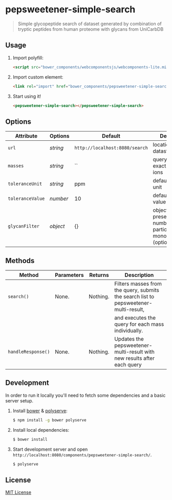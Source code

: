 # pepsweetener-simple-search

> Simple glycopeptide search of dataset generated by combination of 
> tryptic peptides from human proteome with glycans from UniCarbDB

## Usage

1. Import polyfill:

    ```html
    <script src="bower_components/webcomponentsjs/webcomponents-lite.min.js"></script>
    ```

2. Import custom element:

    ```html
    <link rel="import" href="bower_components/pepsweetener-simple-search/pepsweetener-simple-search.html">
    ```

3. Start using it!

    ```html
    <pepsweetener-simple-search></pepsweetener-simple-search>
    ```

## Options

Attribute       | Options     | Default      | Description
---             | ---         | ---          | ---
`url`           | *string*    | `http://localhost:8080/search` | location of the datastore server
`masses`        | *string*    | ``           | query list of exact masses or ions
`toleranceUnit` | *string*    | ppm          | default tolerance unit
`toleranceValue`| *number*    | 10           | default tolerance value
`glycanFilter`  | *object*    | {}           | object specifying presence and number of particular monosaccharides (optional)

## Methods

Method        | Parameters   | Returns     | Description
---           | ---          | ---         | ---
`search()`    | None.        | Nothing.    | Filters masses from the query, submits the search list to pepsweetener-multi-result,
              |              |             | and executes the query for each mass individually.
`handleResponse()` | None.   | Nothing.    | Updates the pepsweetener-multi-result with new results after each query

## Development

In order to run it locally you'll need to fetch some dependencies and a basic server setup.

1. Install [bower](http://bower.io/) & [polyserve](https://npmjs.com/polyserve):

    ```sh
    $ npm install -g bower polyserve
    ```

2. Install local dependencies:

    ```sh
    $ bower install
    ```

3. Start development server and open `http://localhost:8080/components/pepsweetener-simple-search/`.

    ```sh
    $ polyserve
    ```

## License

[MIT License](http://opensource.org/licenses/MIT)
